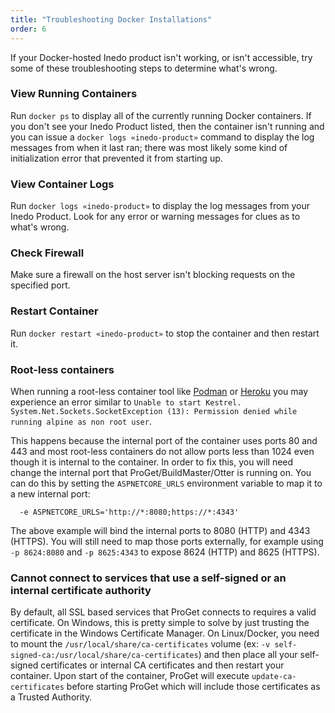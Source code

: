```yaml
---
title: "Troubleshooting Docker Installations"
order: 6
---
```


If your Docker-hosted Inedo product isn't working, or isn't accessible, try some of these troubleshooting steps to determine what's wrong.

### View Running Containers
Run `docker ps` to display all of the currently running Docker containers. If you don't see your Inedo Product listed, then the container isn't running and you can issue a `docker logs «inedo-product»` command to display the log messages from when it last ran; there was most likely some kind of initialization error that prevented it from starting up.

### View Container Logs
Run `docker logs «inedo-product»` to display the log messages from your Inedo Product. Look for any error or warning messages for clues as to what's wrong.

### Check Firewall
Make sure a firewall on the host server isn't blocking requests on the specified port.

### Restart Container
Run `docker restart «inedo-product»` to stop the container and then restart it.

<h3 id="root-less-containers">Root-less containers</h3>

When running a root-less container tool like [Podman](https://podman.io/) or [Heroku](https://www.heroku.com/) you may experience an error similar to `Unable to start Kestrel. System.Net.Sockets.SocketException (13): Permission denied while running alpine as non root user`.  

This happens because the internal port of the container uses ports 80 and 443 and most root-less containers do not allow ports less than 1024 even though it is internal to the container.  In order to fix this, you will need change the internal port that ProGet/BuildMaster/Otter is running on.  You can do this by setting the `ASPNETCORE_URLS` environment variable to map it to a new internal port:

```shell
  -e ASPNETCORE_URLS='http://*:8080;https://*:4343'
```

The above example will bind the internal ports to 8080 (HTTP) and 4343 (HTTPS). You will still need to map those ports externally, for example using `-p 8624:8080` and `-p 8625:4343` to expose 8624 (HTTP) and 8625 (HTTPS).

### Cannot connect to services that use a self-signed or an internal certificate authority
By default, all SSL based services that ProGet connects to requires a valid certificate.  On Windows, this is pretty simple to solve by just trusting the certificate in the Windows Certificate Manager.  On Linux/Docker, you need to mount the `/usr/local/share/ca-certificates` volume (ex: `-v self-signed-ca:/usr/local/share/ca-certificates`) and then place all your self-signed certificates or internal CA certificates and then restart your container.  Upon start of the container, ProGet will execute `update-ca-certificates` before starting ProGet which will include those certificates as a Trusted Authority.
